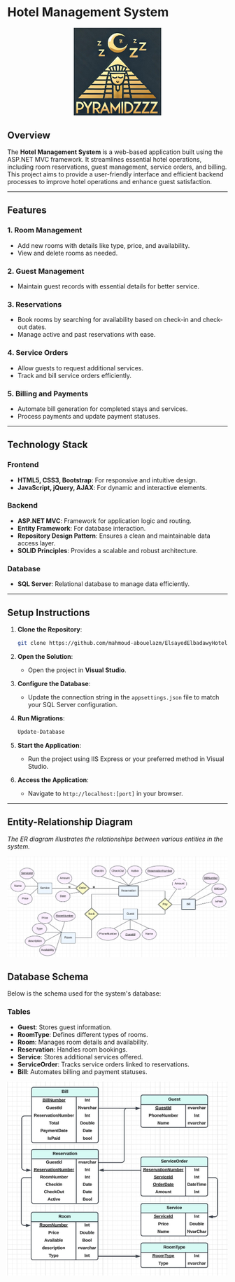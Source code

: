 
# Hotel Management System
<p align="center">
  <img src="Logo.png" width="200">
</p>

## Overview
The **Hotel Management System** is a web-based application built using the ASP.NET MVC framework. It streamlines essential hotel operations, including room reservations, guest management, service orders, and billing. This project aims to provide a user-friendly interface and efficient backend processes to improve hotel operations and enhance guest satisfaction.

---

## Features

### 1. **Room Management**
- Add new rooms with details like type, price, and availability.
- View and delete rooms as needed.

### 2. **Guest Management**
- Maintain guest records with essential details for better service.

### 3. **Reservations**
- Book rooms by searching for availability based on check-in and check-out dates.
- Manage active and past reservations with ease.

### 4. **Service Orders**
- Allow guests to request additional services.
- Track and bill service orders efficiently.

### 5. **Billing and Payments**
- Automate bill generation for completed stays and services.
- Process payments and update payment statuses.

---

## Technology Stack

### **Frontend**
- **HTML5, CSS3, Bootstrap**: For responsive and intuitive design.
- **JavaScript, jQuery, AJAX**: For dynamic and interactive elements.

### **Backend**
- **ASP.NET MVC**: Framework for application logic and routing.
- **Entity Framework**: For database interaction.
- **Repository Design Pattern**: Ensures a clean and maintainable data access layer.
- **SOLID Principles**: Provides a scalable and robust architecture.

### **Database**
- **SQL Server**: Relational database to manage data efficiently.

---

## Setup Instructions

1. **Clone the Repository**:
   ```bash
   git clone https://github.com/mahmoud-abouelazm/ElsayedElbadawyHotel/tree/main
   ```

2. **Open the Solution**:
   - Open the project in **Visual Studio**.

3. **Configure the Database**:
   - Update the connection string in the `appsettings.json` file to match your SQL Server configuration.

4. **Run Migrations**:
   ```bash
   Update-Database
   ```

5. **Start the Application**:
   - Run the project using IIS Express or your preferred method in Visual Studio.

6. **Access the Application**:
   - Navigate to `http://localhost:[port]` in your browser.

---

## Entity-Relationship Diagram

*The ER diagram illustrates the relationships between various entities in the system.*

<p align="center">
  <img src="ERD.jpg" >
</p>

## Database Schema
Below is the schema used for the system's database:

### Tables
- **Guest**: Stores guest information.
- **RoomType**: Defines different types of rooms.
- **Room**: Manages room details and availability.
- **Reservation**: Handles room bookings.
- **Service**: Stores additional services offered.
- **ServiceOrder**: Tracks service orders linked to reservations.
- **Bill**: Automates billing and payment statuses.
<p align="center">
  <img src="Schema.jpg" >
</p>


